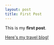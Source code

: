 ```yaml
---
layout: post
title: First Post
---
```


This is my **first post**.

[Here's my travel blog!](http://tayloruntamed.com/)
